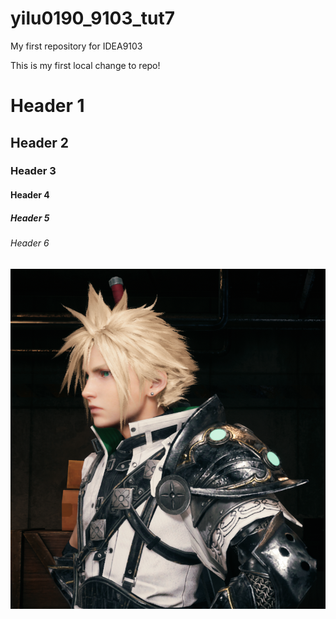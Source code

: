 # yilu0190_9103_tut7
My first repository for IDEA9103

This is my first local change to repo!

# Header 1
## Header 2
### Header 3
#### Header 4
##### Header 5
###### Header 6

![An image of Cloud](Cloud/cloud.png)